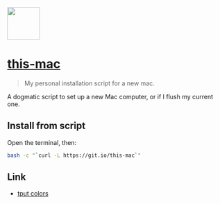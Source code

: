 <img src="https://raw.githubusercontent.com/murshidazher/this-mac/master/static/logo.jpg" width="75px">

# [this-mac](https://git.io/this-mac)

> My personal installation script for a new mac.

A dogmatic script to set up a new Mac computer, or if I flush my current one.

## Install from script

Open the terminal, then:

```sh
bash -c "`curl -L https://git.io/this-mac`"
```

## Link

- [tput colors](https://unix.stackexchange.com/questions/269077/tput-setaf-color-table-how-to-determine-color-codes)
